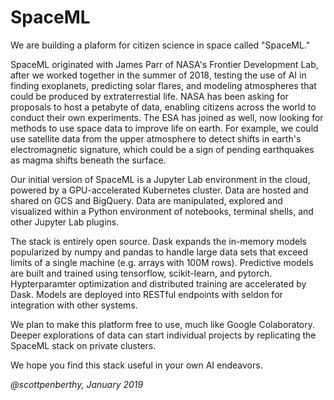 # SpaceML

We are building a plaform for citizen science in space called "SpaceML."

SpaceML originated with James Parr of NASA's Frontier Development Lab,
after we worked together in the summer of 2018, testing the use of AI
in finding exoplanets, predicting solar flares, and modeling atmospheres
that could be produced by extraterrestial life.   NASA has been asking
for proposals to host a petabyte of data, enabling citizens across the world
to conduct their own experiments.  The ESA has joined as well, now looking
for methods to use space data to improve life on earth.  For example, we could
use satellite data from the upper atmosphere to detect shifts in earth's
electromagnetic signature, which could be a sign of pending earthquakes
as magma shifts beneath the surface.

Our initial version of SpaceML is a Jupyter Lab environment in the cloud, 
powered by a GPU-accelerated Kubernetes cluster.  Data are hosted
and shared on GCS and BigQuery.  Data are manipulated, explored and visualized 
within a Python environment of notebooks, terminal shells, and other Jupyter Lab
plugins.

The stack is entirely open source. Dask expands the in-memory models popularized
by numpy and pandas to handle large data sets that exceed limits of a single
machine (e.g. arrays with 100M rows).  Predictive models are built and trained using
tensorflow, scikit-learn, and pytorch.  Hypterparamter optimization and distributed
training are accelerated by Dask. 
Models are deployed into RESTful endpoints with seldon for integration
with other systems.

We plan to make this platform free to use, much
like Google Colaboratory.  Deeper explorations of data can start 
individual projects by replicating the SpaceML
stack on private clusters.  

We hope you find this stack useful in your own AI endeavors.

_@scottpenberthy, January 2019_


